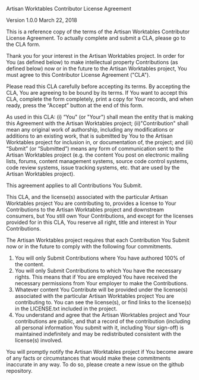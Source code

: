 Artisan Worktables Contributor License Agreement

Version 1.0.0 March 22, 2018

This is a reference copy of the terms of the Artisan Worktables Contributor License Agreement. To actually complete and submit a CLA, please go to the CLA form.

Thank you for your interest in the Artisan Worktables project. In order for You (as defined below) to make intellectual property Contributions (as defined below) now or in the future to the Artisan Worktables project, You must agree to this Contributor License Agreement ("CLA").

Please read this CLA carefully before accepting its terms. By accepting the CLA, You are agreeing to be bound by its terms. If You want to accept this CLA, complete the form completely, print a copy for Your records, and when ready, press the “Accept” button at the end of this form.

As used in this CLA: (i) “You" (or "Your") shall mean the entity that is making this Agreement with the Artisan Worktables project; (ii)"Contribution" shall mean any original work of authorship, including any modifications or additions to an existing work, that is submitted by You to the Artisan Worktables project for inclusion in, or documentation of, the project; and (iii) “Submit” (or “Submitted”) means any form of communication sent to the Artisan Worktables project (e.g. the content You post on electronic mailing lists, forums, content management systems, source code control systems, code review systems, issue tracking systems, etc. that are used by the Artisan Worktables project).

This agreement applies to all Contributions You Submit.

This CLA, and the license(s) associated with the particular Artisan Worktables project You are contributing to, provides a license to Your Contributions to the Artisan Worktables project and downstream consumers, but You still own Your Contributions, and except for the licenses provided for in this CLA, You reserve all right, title and interest in Your Contributions.

The Artisan Worktables project requires that each Contribution You Submit now or in the future to comply with the following four commitments.

  1. You will only Submit Contributions where You have authored 100% of the content.
  2. You will only Submit Contributions to which You have the necessary rights. This means that if You are employed You have received the necessary permissions from Your employer to make the Contributions.
  3. Whatever content You Contribute will be provided under the license(s) associated with the particular Artisan Worktables project You are contributing to. You can see the license(s), or find links to the license(s) in the LICENSE.txt included in the project.
  4. You understand and agree that the Artisan Worktables project and Your contributions are public, and that a record of the contribution (including all personal information You submit with it, including Your sign-off) is maintained indefinitely and may be redistributed consistent with the license(s) involved.

You will promptly notify the Artisan Worktables project if You become aware of any facts or circumstances that would make these commitments inaccurate in any way. To do so, please create a new issue on the github repository.